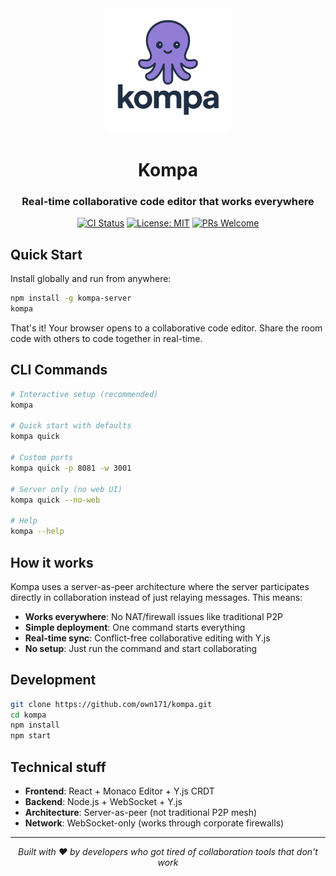 <div align="center">
  <img src="./logo.png" alt="Kompa Logo" width="200" height="200"/>
  
  # Kompa
  
  ### Real-time collaborative code editor that works everywhere
  
  [![CI Status](https://github.com/own171/kompa/workflows/CI/badge.svg)](https://github.com/own171/kompa/actions)
  [![License: MIT](https://img.shields.io/badge/License-MIT-yellow.svg)](https://opensource.org/licenses/MIT)
  [![PRs Welcome](https://img.shields.io/badge/PRs-welcome-brightgreen.svg)](http://makeapullrequest.com)
  
</div>

## Quick Start

Install globally and run from anywhere:

```bash
npm install -g kompa-server
kompa
```

That's it! Your browser opens to a collaborative code editor. Share the room code with others to code together in real-time.

## CLI Commands

```bash
# Interactive setup (recommended)
kompa

# Quick start with defaults  
kompa quick

# Custom ports
kompa quick -p 8081 -w 3001

# Server only (no web UI)
kompa quick --no-web

# Help
kompa --help
```

## How it works

Kompa uses a server-as-peer architecture where the server participates directly in collaboration instead of just relaying messages. This means:

- **Works everywhere**: No NAT/firewall issues like traditional P2P
- **Simple deployment**: One command starts everything  
- **Real-time sync**: Conflict-free collaborative editing with Y.js
- **No setup**: Just run the command and start collaborating

## Development

```bash
git clone https://github.com/own171/kompa.git
cd kompa
npm install
npm start
```

## Technical stuff

- **Frontend**: React + Monaco Editor + Y.js CRDT
- **Backend**: Node.js + WebSocket + Y.js  
- **Architecture**: Server-as-peer (not traditional P2P mesh)
- **Network**: WebSocket-only (works through corporate firewalls)

---

<div align="center">
  
*Built with ❤️ by developers who got tired of collaboration tools that don't work*

</div>